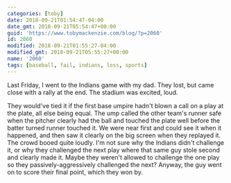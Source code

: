 ```yaml
---
categories: [toby]
date: 2018-09-21T01:54:47-04:00
date_gmt: 2018-09-21T05:54:47+00:00
guid: 'https://www.tobymackenzie.com/blog/?p=2060'
id: 2060
modified: 2018-09-21T01:55:27-04:00
modified_gmt: 2018-09-21T05:55:27+00:00
name: '2060'
tags: [baseball, fail, indians, loss, sports]
---
```


Last Friday, I went to the Indians game with my dad.<!--more-->  They lost, but came close with a rally at the end.  The stadium was excited, loud.

They would've tied it if the first base umpire hadn't blown a call on a play at the plate, all else being equal.  The ump called the other team's runner safe when the pitcher clearly had the ball and touched the plate well before the batter turned runner touched it.  We were near first and could see it when it happened, and then saw it clearly on the big screen when they replayed it.  The crowd booed quite loudly.  I'm not sure why the Indians didn't challenge it, or why they challenged the next play where that same guy stole second and clearly made it.  Maybe they weren't allowed to challenge the one play so they passively-aggressively challenged the next?  Anyway, the guy went on to score their final point, which they won by.
